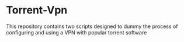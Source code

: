 # Torrent-Vpn
This repository contains two scripts designed to dummy the process of configuring and using a VPN with popular torrent software
